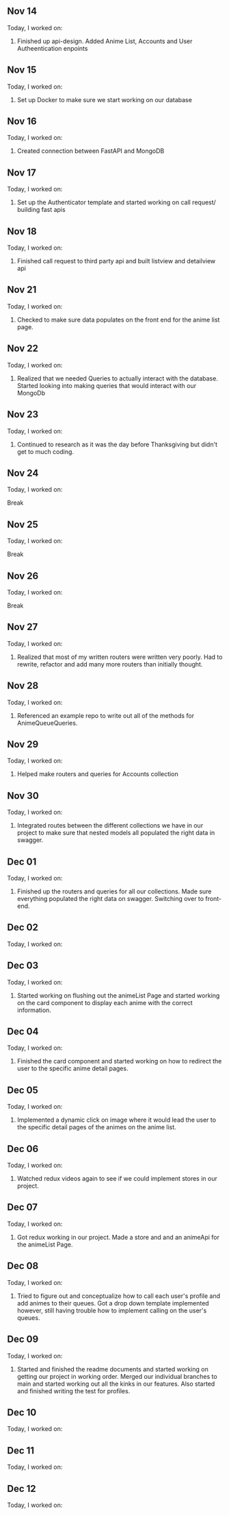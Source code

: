 ## Nov 14

Today, I worked on:

1. Finished up api-design. Added Anime List, Accounts and User Autheentication enpoints 

## Nov 15

Today, I worked on:

1. Set up Docker to make sure we start working on our database

## Nov 16

Today, I worked on:

1. Created connection between FastAPI and MongoDB

## Nov 17

Today, I worked on:

1. Set up the Authenticator template and started working on call request/ building fast apis

## Nov 18

Today, I worked on:

1. Finished call request to third party api and built listview and detailview api

## Nov 21

Today, I worked on:

1. Checked to make sure data populates on the front end for the anime list page.

## Nov 22

Today, I worked on:

1. Realized that we needed Queries to actually interact with the database. Started looking into making queries that would interact with our MongoDb 

## Nov 23

Today, I worked on:

1. Continued to research as it was the day before Thanksgiving but didn't get to much coding.

## Nov 24

Today, I worked on:

Break

## Nov 25

Today, I worked on:

Break

## Nov 26

Today, I worked on:

Break

## Nov 27

Today, I worked on:

1. Realized that most of my written routers were written very poorly. Had to rewrite, refactor and add many more routers than initially thought.

## Nov 28

Today, I worked on:

1. Referenced an example repo to write out all of the methods for AnimeQueueQueries.

## Nov 29

Today, I worked on:

1. Helped make routers and queries for Accounts collection  

## Nov 30

Today, I worked on:

1. Integrated routes between the different collections we have in our project to make sure that nested models all populated the right data in swagger.

## Dec 01

Today, I worked on:

1. Finished up the routers and queries for all our collections. Made sure everything populated the right data on swagger. Switching over to front-end. 

## Dec 02

Today, I worked on:


## Dec 03

Today, I worked on:

1. Started working on flushing out the animeList Page and started working on the card component to display each anime with the correct information.

## Dec 04

Today, I worked on:

1. Finished the card component and started working on how to redirect the user to the specific anime detail pages. 

## Dec 05

Today, I worked on:

1. Implemented a dynamic click on image where it would lead the user to the specific detail pages of the animes on the anime list.

## Dec 06

Today, I worked on:

1. Watched redux videos again to see if we could implement stores in our project.

## Dec 07

Today, I worked on:

1. Got redux working in our project. Made a store and and an animeApi for the animeList Page.

## Dec 08

Today, I worked on:

1. Tried to figure out and conceptualize how to call each user's profile and add animes to their queues. Got a drop down template implemented however, still having trouble how to implement calling on the user's queues.

## Dec 09

Today, I worked on:

1. Started and finished the readme documents and started working on getting our project in working order. Merged our individual branches to main and started working out all the kinks in our features. Also started and finished writing the test for profiles.

## Dec 10

Today, I worked on:

## Dec 11

Today, I worked on:

## Dec 12

Today, I worked on: